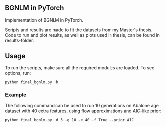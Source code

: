 ## BGNLM in PyTorch
Implementation of BGNLM in PyTorch.

Scripts and results are made to fit the datasets from my Master's thesis. Code to run and plot results, as well as plots used in thesis, can be found in results-folder.

## Usage
To run the scripts, make sure all the required modules are loaded.
To see options, run:
```
python final_bgnlm.py -h
```

### Example
The following command can be used to run 10 generations on Abalone age dataset with 40 extra features, using flow approximations and AIC-like prior:

```
python final_bgnlm.py -d 3 -g 10 -e 40 -f True --prior AIC 
```
